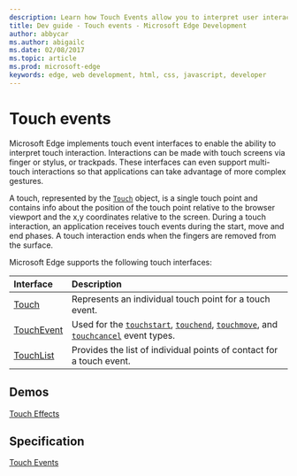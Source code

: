 ---description: Learn how Touch Events allow you to interpret user interaction with a touch screen via finger, stylus, or trackpad, including multi-touch interactions.
title: Dev guide - Touch events - Microsoft Edge Development
author: abbycar
ms.author: abigailc
ms.date: 02/08/2017
ms.topic: article
ms.prod: microsoft-edge
keywords: edge, web development, html, css, javascript, developer
---# Touch eventsMicrosoft Edge implements touch event interfaces to enable the ability to interpret touch interaction. Interactions can be made with touch screens via finger or stylus, or trackpads. These interfaces can even support multi-touch interactions so that applications can take advantage of more complex gestures.A touch, represented by the [`Touch`](https://msdn.microsoft.com/library/dn792855) object, is a single touch point and contains info about the position of the touch point relative to the browser viewport and the x,y coordinates relative to the screen.During a touch interaction, an application receives touch events during the start, move and end phases. A touch interaction ends when the fingers are removed from the surface. Microsoft Edge supports the following touch interfaces:Interface | Description:------- | :--------[Touch](https://msdn.microsoft.com/library/dn792855) | Represents an individual touch point for a touch event.[TouchEvent](https://msdn.microsoft.com/library/dn792856) | Used for the [`touchstart`](https://msdn.microsoft.com/library/dn792854), [`touchend`](https://msdn.microsoft.com/library/dn792852), [`touchmove`](https://msdn.microsoft.com/library/dn792853), and [`touchcancel`](https://msdn.microsoft.com/library/dn792851) event types.[TouchList](https://msdn.microsoft.com/library/dn792864) | Provides the list of individual points of contact for a touch event.## Demos[Touch Effects](http://go.microsoft.com/fwlink/p/?LinkID=232976)## Specification[Touch Events](https://www.w3.org/TR/touch-events/)